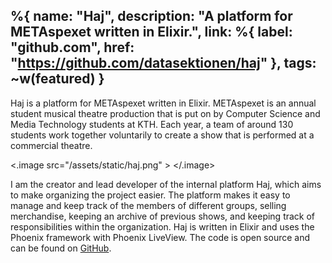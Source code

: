 %{
    name: "Haj",
    description: "A platform for METAspexet written in Elixir.",
    link: %{
        label: "github.com",
        href: "https://github.com/datasektionen/haj"
    },
    tags: ~w(featured)
}
---


Haj is a platform for METAspexet written in Elixir. METAspexet is an annual
student musical theatre production that is put on by Computer Science and Media
Technology students at KTH. Each year, a team of around 130 students work
together voluntarily to create a show that is performed at a commercial theatre.

<.image src="/assets/static/haj.png" >
</.image>

I am the creator and lead developer of the internal platform Haj, which aims to
make organizing the project easier. The platform makes it easy to manage and
keep track of the members of different groups, selling merchandise, keeping an
archive of previous shows, and keeping track of responsibilities within the
organization. Haj is written in Elixir and uses the Phoenix framework with
Phoenix LiveView. The code is open source and can be found on
[GitHub](https://github.com/datasektionen/haj).